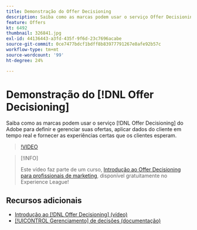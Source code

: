 ```yaml
---
title: Demonstração do Offer Decisioning
description: Saiba como as marcas podem usar o serviço Offer Decisioning do Adobe para definir e gerenciar suas ofertas, aplicar dados de clientes em tempo real e fornecer as experiências certas que os clientes esperam.
feature: Offers
kt: 6492
thumbnail: 326841.jpg
exl-id: 44136443-a3fd-435f-9f6d-23c7696acabe
source-git-commit: 0ce7477bdcf1bdff8b83977791267e8afe92b57c
workflow-type: tm+mt
source-wordcount: '99'
ht-degree: 24%

---
```


# Demonstração do [!DNL Offer Decisioning]

Saiba como as marcas podem usar o serviço [!DNL Offer Decisioning] do Adobe para definir e gerenciar suas ofertas, aplicar dados do cliente em tempo real e fornecer as experiências certas que os clientes esperam.

>[!VIDEO](https://video.tv.adobe.com/v/326841?quality=12&learn=on)

>[!INFO]
>
> Este vídeo faz parte de um curso, [Introdução ao Offer Decisioning para profissionais de marketing](https://experienceleague.adobe.com/?recommended=ExperiencePlatform-U-1-2020.1.offerdecisioning?lang=pt-BR), disponível gratuitamente no Experience League!


## Recursos adicionais

* [Introdução ao [!DNL Offer Decisioning] (vídeo)](introduction-to-offer-decisioning.md)
* [[!UICONTROL Gerenciamento]  de decisões (documentação)](https://experienceleague.adobe.com/docs/journey-optimizer/using/offer-decisioniong/get-started/starting-offer-decisioning.html?lang=pt-BR)
